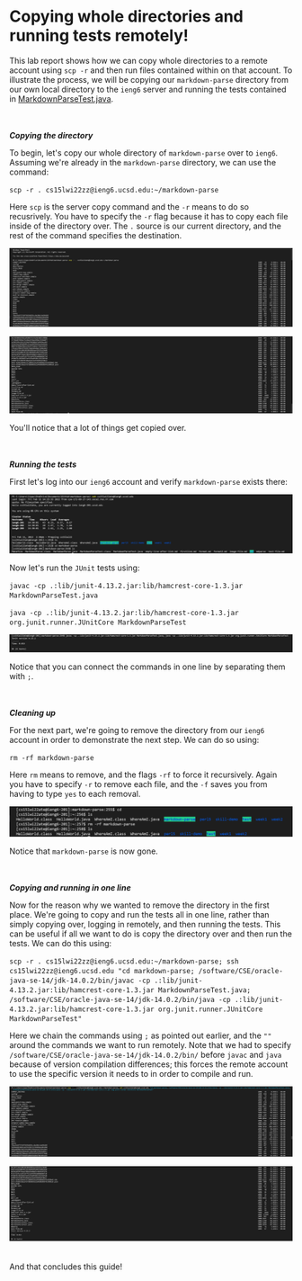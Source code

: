 # Copying whole directories and running tests remotely!
This lab report shows how we can copy whole directories to a remote account using `scp -r` and then run files contained within on that account. To illustrate the process, we will be copying our `markdown-parse` directory from our own local directory to the `ieng6` server and running the tests contained in [MarkdownParseTest.java](https://github.com/LippsVega/markdown-parse/blob/main/MarkdownParseTest.java).
<br /><br /><br />

***Copying the directory***

To begin, let's copy our whole directory of `markdown-parse` over to `ieng6`. Assuming we're already in the `markdown-parse` directory, we can use the command:

`scp -r . cs15lwi22zz@ieng6.ucsd.edu:~/markdown-parse`
<br />

Here `scp` is the server copy command and the `-r` means to do so recusrively. You have to specify the `-r` flag because it has to copy each file inside of the directory over. The `.` source is our current directory, and the rest of the command specifies the destination.
<br />

![Image](copying-part-1.png)

![Image](copying-part-2.png)

You'll notice that a lot of things get copied over.
<br /><br /><br />

***Running the tests***

First let's log into our `ieng6` account and verify `markdown-parse` exists there:

![Image](view-contents.png)

Now let's run the `JUnit` tests using:

`javac -cp .:lib/junit-4.13.2.jar:lib/hamcrest-core-1.3.jar MarkdownParseTest.java`

`java -cp .:lib/junit-4.13.2.jar:lib/hamcrest-core-1.3.jar org.junit.runner.JUnitCore MarkdownParseTest`

![Image](run-tests.png)

Notice that you can connect the commands in one line by separating them with `;`.
<br /><br /><br />

***Cleaning up***

For the next part, we're going to remove the directory from our `ieng6` account in order to demonstrate the next step. We can do so using:

`rm -rf markdown-parse`

Here `rm` means to remove, and the flags `-rf` to force it recursively. Again you have to specify `-r` to remove each file, and the `-f` saves you from having to type `yes` to each removal.

![Image](removing-directory.png)

Notice that `markdown-parse` is now gone.
<br /><br /><br />

***Copying and running in one line***

Now for the reason why we wanted to remove the directory in the first place. We're going to copy and run the tests all in one line, rather than simply copying over, logging in remotely, and then running the tests. This can be useful if all we want to do is copy the directory over and then run the tests. We can do this using:

`scp -r . cs15lwi22zz@ieng6.ucsd.edu:~/markdown-parse; ssh cs15lwi22zz@ieng6.ucsd.edu "cd markdown-parse; /software/CSE/oracle-java-se-14/jdk-14.0.2/bin/javac -cp .:lib/junit-4.13.2.jar:lib/hamcrest-core-1.3.jar MarkdownParseTest.java; /software/CSE/oracle-java-se-14/jdk-14.0.2/bin/java -cp .:lib/junit-4.13.2.jar:lib/hamcrest-core-1.3.jar org.junit.runner.JUnitCore MarkdownParseTest"`

Here we chain the commands using `;` as pointed out earlier, and the `""` around the commands we want to run remotely. Note that we had to specify `/software/CSE/oracle-java-se-14/jdk-14.0.2/bin/` before `javac` and `java` because of version compilation differences; this forces the remote account to use the specific version it needs to in order to compile and run.

![Image](copying-and-running-part-1.png)

![Image](copying-and-running-part-2.png)
<br /><br /><br />
And that concludes this guide!